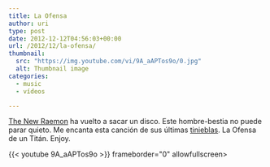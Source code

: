 ```yaml
---
title: La Ofensa
author: uri
type: post
date: 2012-12-12T04:56:03+00:00
url: /2012/12/la-ofensa/
thumbnail:
  src: "https://img.youtube.com/vi/9A_aAPTos9o/0.jpg"
  alt: Thumbnail image
categories:
  - music
  - vídeos

---
```

<a href="http://www.thenewraemon.com/" target="_blank">The New Raemon</a> ha vuelto a sacar un disco. Este hombre-bestia no puede parar quieto. Me encanta esta canción de sus últimas <a href="http://open.spotify.com/album/1DrVeZYFyyGLsoI358UcOX" target="_blank">tinieblas</a>. La Ofensa de un Titán. Enjoy.

{{< youtube 9A_aAPTos9o >}} frameborder="0" allowfullscreen></iframe>